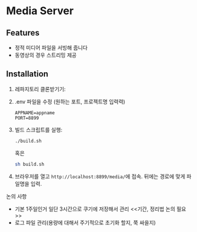 # Media Server


## Features

- 정적 미디어 파일을 서빙해 줍니다
- 동영상의 경우 스트리밍 제공


## Installation

1. 레파지토리 클론받기기:

2. .env 파일을 수정 (원하는 포트, 프로젝트명 입력력)
    ```
    APPNAME=appname
    PORT=8899
    ```
3. 빌드 스크립트를 실행:
    ```bash
    ./build.sh
    ```
    혹은
    ```bash
    sh build.sh
    ```

4. 브라우저를 열고 `http://localhost:8899/media/`에 접속. 뒤에는 경로에 맞게 파일명을 입력.
    



논의 사항
- 기본 1주일인거 일단 3시간으로 쿠기에 저장해서 관리 <<기간, 정리법 논의 필요>>
- 로그 파일 관리(용량에 대해서 주기적으로 초기화 할지, 쭉 싸을지)
